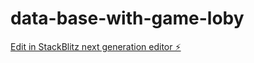# data-base-with-game-loby

[Edit in StackBlitz next generation editor ⚡️](https://stackblitz.com/~/github.com/linelis2/data-base-with-game-loby)
